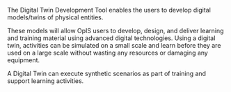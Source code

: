 The Digital Twin Development Tool enables the users to develop digital models/twins of physical entities. 

These models will allow OpIS users to develop, design, and deliver learning and training material using advanced digital technologies. 
Using a digital twin, activities can be simulated on a small scale and learn before they are used on a large scale without wasting any resources or damaging any equipment.

A Digital Twin can execute synthetic scenarios as part of training and support learning activities.  

